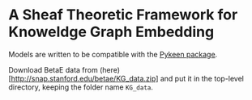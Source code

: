 # A Sheaf Theoretic Framework for Knoweldge Graph Embedding

Models are written to be compatible with the
[Pykeen package](https://pykeen.readthedocs.io/en/stable/).


Download BetaE data from (here)[http://snap.stanford.edu/betae/KG_data.zip] and 
put it in the top-level directory, keeping the folder name `KG_data`. 
